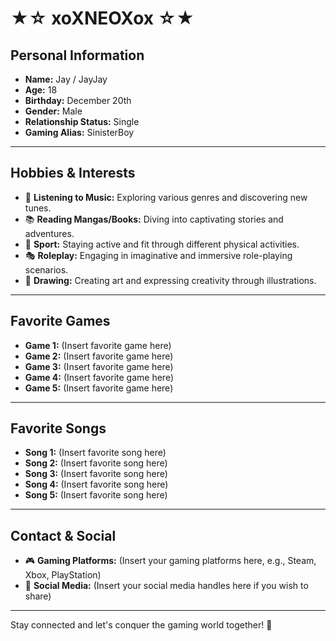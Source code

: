 # ★☆ xoXNEOXox ☆★

## Personal Information
- **Name:** Jay / JayJay  
- **Age:** 18  
- **Birthday:** December 20th  
- **Gender:** Male  
- **Relationship Status:** Single  
- **Gaming Alias:** SinisterBoy  

---

## Hobbies & Interests
- 🎵 **Listening to Music:** Exploring various genres and discovering new tunes.
- 📚 **Reading Mangas/Books:** Diving into captivating stories and adventures.
- 🏃 **Sport:** Staying active and fit through different physical activities.
- 🎭 **Roleplay:** Engaging in imaginative and immersive role-playing scenarios.
- 🎨 **Drawing:** Creating art and expressing creativity through illustrations.

---

## Favorite Games
- **Game 1:** (Insert favorite game here)
- **Game 2:** (Insert favorite game here)
- **Game 3:** (Insert favorite game here)
- **Game 4:** (Insert favorite game here)
- **Game 5:** (Insert favorite game here)

---

## Favorite Songs
- **Song 1:** (Insert favorite song here)
- **Song 2:** (Insert favorite song here)
- **Song 3:** (Insert favorite song here)
- **Song 4:** (Insert favorite song here)
- **Song 5:** (Insert favorite song here)

---

## Contact & Social
- 🎮 **Gaming Platforms:** (Insert your gaming platforms here, e.g., Steam, Xbox, PlayStation)
- 📱 **Social Media:** (Insert your social media handles here if you wish to share)

---

Stay connected and let's conquer the gaming world together! 🌟
